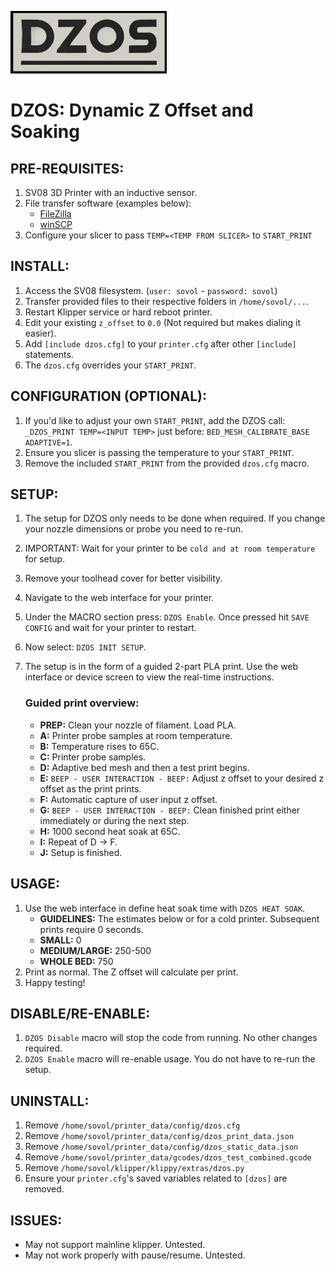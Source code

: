
![LOGO](./images/dzos_logo.png)

# DZOS: Dynamic Z Offset and Soaking

## PRE-REQUISITES:
1. SV08 3D Printer with an inductive sensor.
2. File transfer software (examples below):
    - [FileZilla](https://filezilla-project.org/)
    - [winSCP](https://winscp.net/)
3. Configure your slicer to pass `TEMP=<TEMP FROM SLICER>` to `START_PRINT`

## INSTALL:
1. Access the SV08 filesystem. (`user: sovol` - `password: sovol`)
2. Transfer provided files to their respective folders in `/home/sovol/...`.
3. Restart Klipper service or hard reboot printer.
4. Edit your existing `z_offset` to `0.0` (Not required but makes dialing it easier).
5. Add `[include dzos.cfg]` to your `printer.cfg` after other `[include]` statements.
6. The `dzos.cfg` overrides your `START_PRINT`.

## CONFIGURATION (OPTIONAL):
1. If you'd like to adjust your own `START_PRINT`, add the DZOS call: `_DZOS_PRINT TEMP=<INPUT TEMP>` just before: `BED_MESH_CALIBRATE_BASE ADAPTIVE=1`. 
2. Ensure you slicer is passing the temperature to your `START_PRINT`.
3. Remove the included `START_PRINT` from the provided `dzos.cfg` macro.

## SETUP:
1. The setup for DZOS only needs to be done when required. If you change your nozzle dimensions or probe you need to re-run.
2. IMPORTANT: Wait for your printer to be `cold and at room temperature` for setup.
3. Remove your toolhead cover for better visibility.
4. Navigate to the web interface for your printer.
5. Under the MACRO section press: `DZOS Enable`. Once pressed hit `SAVE CONFIG` and wait for your printer to restart.
6. Now select: `DZOS INIT SETUP`.
7. The setup is in the form of a guided 2-part PLA print. Use the web interface or device screen to view the real-time instructions.

    ### Guided print overview:
    - **PREP:** Clean your nozzle of filament. Load PLA.
    - **A:** Printer probe samples at room temperature.
    - **B:** Temperature rises to 65C.
    - **C:** Printer probe samples.
    - **D:** Adaptive bed mesh and then a test print begins.
    - **E:** `BEEP - USER INTERACTION - BEEP:` Adjust z offset to your desired z offset as the print prints.
    - **F:** Automatic capture of user input z offset.
    - **G:** `BEEP - USER INTERACTION - BEEP:` Clean finished print either immediately or during the next step.
    - **H:** 1000 second heat soak at 65C.
    - **I:** Repeat of D -> F.
    - **J:** Setup is finished.

## USAGE:
1. Use the web interface in define heat soak time with `DZOS HEAT SOAK`.
    - **GUIDELINES:** The estimates below or for a cold printer. Subsequent prints require 0 seconds.
    - **SMALL:**  0
    - **MEDIUM/LARGE:** 250-500
    - **WHOLE BED:** 750
2. Print as normal. The Z offset will calculate per print.
3. Happy testing!

## DISABLE/RE-ENABLE:
1. `DZOS Disable` macro will stop the code from running. No other changes required.
2. `DZOS Enable` macro will re-enable usage. You do not have to re-run the setup.

## UNINSTALL:
1. Remove `/home/sovol/printer_data/config/dzos.cfg`
2. Remove `/home/sovol/printer_data/config/dzos_print_data.json`
3. Remove `/home/sovol/printer_data/config/dzos_static_data.json`
4. Remove `/home/sovol/printer_data/gcodes/dzos_test_combined.gcode`
5. Remove `/home/sovol/klipper/klippy/extras/dzos.py`
6. Ensure your `printer.cfg`'s saved variables related to `[dzos]` are removed.

## ISSUES:
- May not support mainline klipper. Untested.
- May not work properly with pause/resume. Untested.
